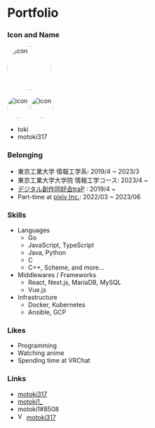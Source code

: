 # Portfolio

### <i class="fas fa-user"></i> Icon and Name

<img alt="icon" src="/favicon.ico"
style="width: 100px; border-radius: 100%"/>

<img alt="icon" src="/icon1.png"
style="width: 50px; border-radius: 100%"/>
<img alt="icon" src="/icon2.png"
style="width: 50px; border-radius: 100%"/>

- toki
- motoki317

### <i class="fas fa-users"></i> Belonging

- 東京工業大学 情報工学系: 2019/4 ~ 2023/3
- 東京工業大学大学院 情報工学コース: 2023/4 ~
- [デジタル創作同好会traP](https://trap.jp) : 2019/4 ~
- Part-time at [pixiv Inc.](https://www.pixiv.co.jp/): 2022/03 ~ 2023/06 

### <i class="fas fa-laptop"></i> Skills

- Languages
  - <Stars :max="5" :filled="5"/> Go
  - <Stars :max="5" :filled="4"/> JavaScript, TypeScript
  - <Stars :max="5" :filled="3"/> Java, Python
  - <Stars :max="5" :filled="2"/> C
  - <Stars :max="5" :filled="1"/> C++, Scheme, and more...
- Middlewares / Frameworks
  - <Stars :max="5" :filled="4"/> React, Next.js, MariaDB, MySQL
  - <Stars :max="5" :filled="3"/> Vue.js
- Infrastructure
  - <Stars :max="5" :filled="4"/> Docker, Kubernetes
  - <Stars :max="5" :filled="2"/> Ansible, GCP

### <i class="fas fa-heart"></i> Likes

- Programming
- Watching anime
- Spending time at VRChat

### <i class="fas fa-link"></i> Links

- <i class="fab fa-github github"></i> [motoki317](https://github.com/motoki317)
- <i class="fab fa-twitter twitter"></i> [motoki1_](https://twitter.com/motoki1_)
- <i class="fab fa-discord discord"></i> motoki1#8508
- <img alt="VRChat" src="https://assets.vrchat.com/www/favicons/favicon.ico" style="width: 16px;"> [motoki317](https://vrchat.com/home/user/usr_5ca390e3-923f-4624-b37a-35ce9a165922)
